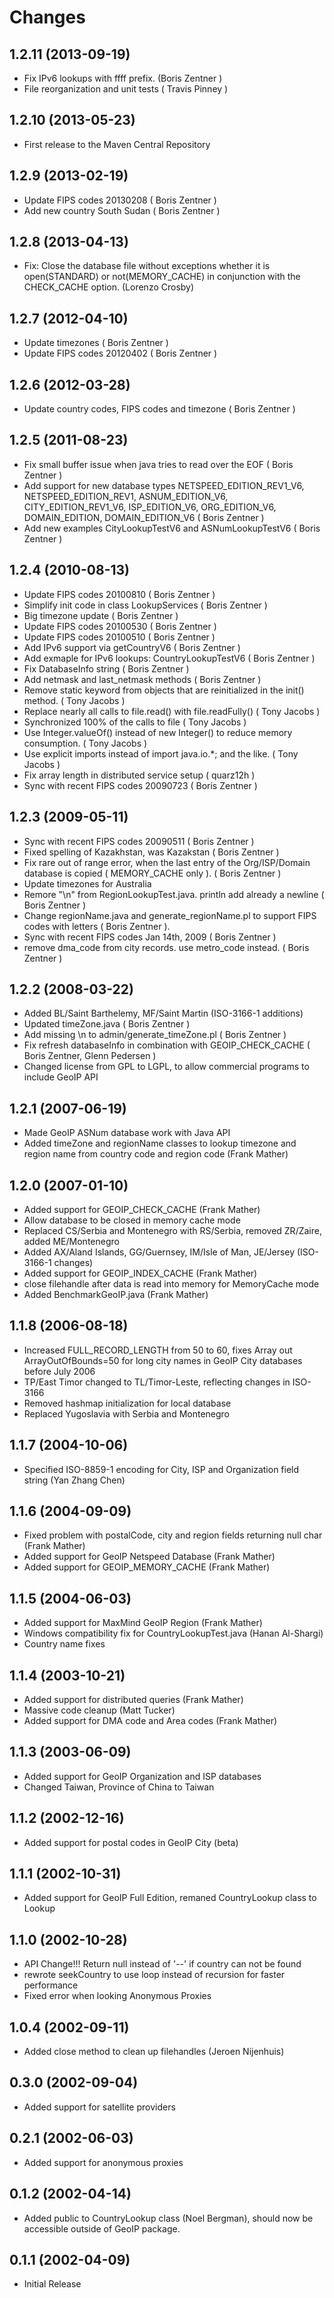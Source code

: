 Changes
=======

1.2.11 (2013-09-19)
-------------------

* Fix IPv6 lookups with ffff prefix. (Boris Zentner )
* File reorganization and unit tests ( Travis Pinney )

1.2.10 (2013-05-23)
-------------------

* First release to the Maven Central Repository

1.2.9 (2013-02-19)
------------------

* Update FIPS codes 20130208 ( Boris Zentner )
* Add new country South Sudan ( Boris Zentner )

1.2.8 (2013-04-13)
------------------

* Fix: Close the database file without exceptions whether it is
  open(STANDARD) or not(MEMORY_CACHE) in conjunction with the
  CHECK_CACHE option. (Lorenzo Crosby)

1.2.7 (2012-04-10)
------------------

* Update timezones ( Boris Zentner )
* Update FIPS codes 20120402 ( Boris Zentner )

1.2.6 (2012-03-28)
------------------

* Update country codes, FIPS codes and timezone ( Boris Zentner )

1.2.5 (2011-08-23)
------------------

* Fix small buffer issue when java tries to read over the EOF ( Boris Zentner )
* Add support for new database types NETSPEED_EDITION_REV1_V6,
  NETSPEED_EDITION_REV1, ASNUM_EDITION_V6, CITY_EDITION_REV1_V6,
  ISP_EDITION_V6, ORG_EDITION_V6, DOMAIN_EDITION, DOMAIN_EDITION_V6 ( Boris Zentner )
* Add new examples CityLookupTestV6 and ASNumLookupTestV6 ( Boris Zentner )

1.2.4 (2010-08-13)
------------------

* Update FIPS codes 20100810 ( Boris Zentner )
* Simplify init code in class LookupServices ( Boris Zentner )
* Big timezone update ( Boris Zentner )
* Update FIPS codes 20100530 ( Boris Zentner )
* Update FIPS codes 20100510 ( Boris Zentner )
* Add IPv6 support via getCountryV6 ( Boris Zentner )
* Add exmaple for IPv6 lookups: CountryLookupTestV6 ( Boris Zentner )
* Fix DatabaseInfo string ( Boris Zentner )
* Add netmask and last_netmask methods ( Boris Zentner )
* Remove static keyword from objects that are reinitialized in the init()
  method. ( Tony Jacobs )
* Replace nearly all calls to file.read() with file.readFully() ( Tony Jacobs )
* Synchronized 100% of the calls to file ( Tony Jacobs )
* Use Integer.valueOf() instead of new Integer() to reduce memory consumption.
  ( Tony Jacobs )
* Use explicit imports instead of import java.io.*; and the like. ( Tony
  Jacobs )
* Fix array length in distributed service setup ( quarz12h )
* Sync with recent FIPS codes 20090723 ( Boris Zentner )

1.2.3  (2009-05-11)
-------------------

* Sync with recent FIPS codes 20090511 ( Boris Zentner )
* Fixed spelling of Kazakhstan, was Kazakstan ( Boris Zentner )
* Fix rare out of range error, when the last entry of the Org/ISP/Domain
  database is copied ( MEMORY_CACHE only ). ( Boris Zentner )
* Update timezones for Australia
* Remore "\n" from RegionLookupTest.java. println add already a newline
  ( Boris Zentner )
* Change regionName.java and generate_regionName.pl to support FIPS codes
  with letters ( Boris Zentner ).
* Sync with recent FIPS codes Jan 14th, 2009 ( Boris Zentner )
* remove dma_code from city records. use metro_code instead. ( Boris Zentner )

1.2.2 (2008-03-22)
------------------

* Added BL/Saint Barthelemy, MF/Saint Martin (ISO-3166-1 additions)
* Updated timeZone.java ( Boris Zentner )
* Add missing \n to admin/generate_timeZone.pl ( Boris Zentner )
* Fix refresh databaseInfo in combination with GEOIP_CHECK_CACHE ( Boris
  Zentner, Glenn Pedersen )
* Changed license from GPL to LGPL, to allow commercial programs to include GeoIP API

1.2.1 (2007-06-19)
------------------

* Made GeoIP ASNum database work with Java API
* Added timeZone and regionName classes to lookup timezone and region name
  from country code and region code (Frank Mather)

1.2.0 (2007-01-10)
------------------

* Added support for GEOIP_CHECK_CACHE (Frank Mather)
* Allow database to be closed in memory cache mode
* Replaced CS/Serbia and Montenegro with RS/Serbia, removed ZR/Zaire, added ME/Montenegro
* Added AX/Aland Islands, GG/Guernsey, IM/Isle of Man, JE/Jersey (ISO-3166-1 changes)
* Added support for GEOIP_INDEX_CACHE (Frank Mather)
* close filehandle after data is read into memory for MemoryCache mode
* Added BenchmarkGeoIP.java (Frank Mather)

1.1.8 (2006-08-18)
------------------

* Increased FULL_RECORD_LENGTH from 50 to 60, fixes Array out
  ArrayOutOfBounds=50 for long city names in GeoIP City databases before July
  2006
* TP/East Timor changed to TL/Timor-Leste, reflecting changes in ISO-3166
* Removed hashmap initialization for local database
* Replaced Yugoslavia with Serbia and Montenegro

1.1.7 (2004-10-06)
------------------

* Specified ISO-8859-1 encoding for City, ISP and Organization field string
  (Yan Zhang Chen)

1.1.6 (2004-09-09)
------------------

* Fixed problem with postalCode, city and region fields
  returning null char (Frank Mather)
* Added support for GeoIP Netspeed Database (Frank Mather)
* Added support for GEOIP_MEMORY_CACHE (Frank Mather)

1.1.5 (2004-06-03)
------------------

* Added support for MaxMind GeoIP Region (Frank Mather)
* Windows compatibility fix for CountryLookupTest.java (Hanan Al-Shargi)
* Country name fixes

1.1.4 (2003-10-21)
------------------

* Added support for distributed queries (Frank Mather)
* Massive code cleanup (Matt Tucker)
* Added support for DMA code and Area codes (Frank Mather)

1.1.3 (2003-06-09)
------------------

* Added support for GeoIP Organization and ISP databases
* Changed Taiwan, Province of China to Taiwan

1.1.2 (2002-12-16)
------------------
* Added support for postal codes in GeoIP City (beta)

1.1.1 (2002-10-31)
------------------

* Added support for GeoIP Full Edition, remaned CountryLookup class
  to Lookup

1.1.0 (2002-10-28)
------------------

* API Change!!! Return null instead of '--' if country can not be found
* rewrote seekCountry to use loop instead of recursion for faster performance
* Fixed error when looking Anonymous Proxies

1.0.4 (2002-09-11)
------------------

* Added close method to clean up filehandles (Jeroen Nijenhuis)

0.3.0 (2002-09-04)
------------------

* Added support for satellite providers

0.2.1 (2002-06-03)
------------------

* Added support for anonymous proxies

0.1.2 (2002-04-14)
------------------

* Added public to CountryLookup class (Noel Bergman), should
now be accessible outside of GeoIP package.

0.1.1 (2002-04-09)
------------------

* Initial Release
